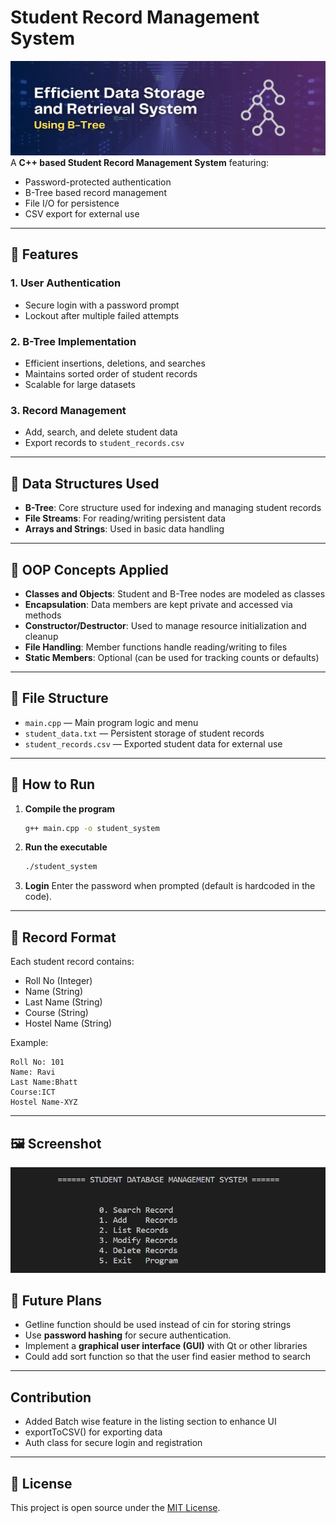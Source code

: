 
# Student Record Management System
![IMAGE](https://github.com/DhairyaDave08/efficient-data-storage-and-retrieval-system/blob/main/images/B-Tree-logo.png)
A **C++ based Student Record Management System** featuring:

- Password-protected authentication
- B-Tree based record management
- File I/O for persistence
- CSV export for external use

---

## 🔧 Features

### 1. User Authentication
- Secure login with a password prompt
- Lockout after multiple failed attempts

### 2. B-Tree Implementation
- Efficient insertions, deletions, and searches
- Maintains sorted order of student records
- Scalable for large datasets

### 3. Record Management
- Add, search, and delete student data
- Export records to `student_records.csv`

---

## 🧠 Data Structures Used

- **B-Tree**: Core structure used for indexing and managing student records
- **File Streams**: For reading/writing persistent data
- **Arrays and Strings**: Used in basic data handling

---

## 🧱 OOP Concepts Applied

- **Classes and Objects**: Student and B-Tree nodes are modeled as classes
- **Encapsulation**: Data members are kept private and accessed via methods
- **Constructor/Destructor**: Used to manage resource initialization and cleanup
- **File Handling**: Member functions handle reading/writing to files
- **Static Members**: Optional (can be used for tracking counts or defaults)

---

## 📂 File Structure

- `main.cpp` — Main program logic and menu
- `student_data.txt` — Persistent storage of student records
- `student_records.csv` — Exported student data for external use

---

## 🚀 How to Run

1. **Compile the program**
   ```bash
   g++ main.cpp -o student_system
   ```

2. **Run the executable**
   ```bash
   ./student_system
   ```

3. **Login**
   Enter the password when prompted (default is hardcoded in the code).

---

## 📝 Record Format

Each student record contains:
- Roll No (Integer)
- Name (String)
- Last Name (String)
- Course (String)
- Hostel Name (String)

Example:
```
Roll No: 101
Name: Ravi
Last Name:Bhatt
Course:ICT
Hostel Name-XYZ
```

---
## 🖼️ Screenshot

![Screenshot](https://github.com/DhairyaDave08/efficient-data-storage-and-retrieval-system/blob/main/images/B-Tree-screenshot.png)

## 🔮 Future Plans

- Getline function should be used instead of cin for storing strings 
- Use **password hashing** for secure authentication.
- Implement a **graphical user interface (GUI)** with Qt or other libraries
- Could add sort function so that the user find easier method to search

---
## Contribution
- Added Batch wise feature in the listing section to enhance UI
- exportToCSV() for exporting data
- Auth class for secure login and registration
---
## 📃 License

This project is open source under the [MIT License](LICENSE).



